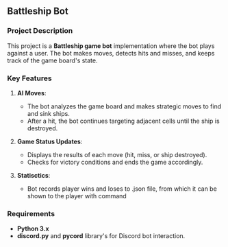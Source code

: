 ## Battleship Bot

### Project Description

This project is a **Battleship game bot** implementation where the bot plays against a user. The bot makes moves, detects hits and misses, and keeps track of the game board's state.

### Key Features

1. **AI Moves**:  
   - The bot analyzes the game board and makes strategic moves to find and sink ships.
   - After a hit, the bot continues targeting adjacent cells until the ship is destroyed.

2. **Game Status Updates**:  
   - Displays the results of each move (hit, miss, or ship destroyed).
   - Checks for victory conditions and ends the game accordingly.

3. **Statisctics**:  
   - Bot records player wins and loses to .json file, from which it can be shown to the player with command

### Requirements

- **Python 3.x**
- **discord.py** and **pycord** library's for Discord bot interaction.